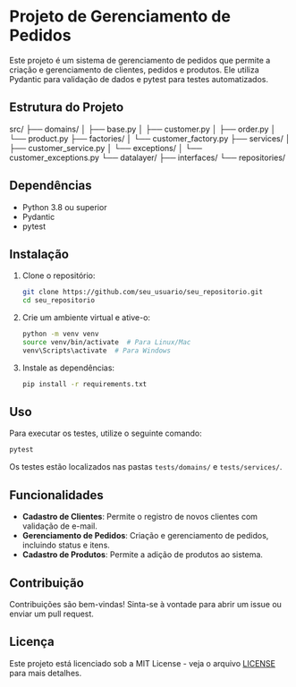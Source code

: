 # Projeto de Gerenciamento de Pedidos

Este projeto é um sistema de gerenciamento de pedidos que permite a criação e gerenciamento de clientes, pedidos e produtos. Ele utiliza Pydantic para validação de dados e pytest para testes automatizados.

## Estrutura do Projeto

src/
├── domains/
│   ├── base.py
│   ├── customer.py
│   ├── order.py
│   └── product.py
├── factories/
│   └── customer_factory.py
├── services/
│   ├── customer_service.py
│   └── exceptions/
│       └── customer_exceptions.py
└── datalayer/
    ├── interfaces/
    └── repositories/


## Dependências

- Python 3.8 ou superior
- Pydantic
- pytest

## Instalação

1. Clone o repositório:
   ```bash
   git clone https://github.com/seu_usuario/seu_repositorio.git
   cd seu_repositorio
   ```

2. Crie um ambiente virtual e ative-o:
   ```bash
   python -m venv venv
   source venv/bin/activate  # Para Linux/Mac
   venv\Scripts\activate  # Para Windows
   ```

3. Instale as dependências:
   ```bash
   pip install -r requirements.txt
   ```

## Uso

Para executar os testes, utilize o seguinte comando:

```bash
pytest
```

Os testes estão localizados nas pastas `tests/domains/` e `tests/services/`.

## Funcionalidades

- **Cadastro de Clientes**: Permite o registro de novos clientes com validação de e-mail.
- **Gerenciamento de Pedidos**: Criação e gerenciamento de pedidos, incluindo status e itens.
- **Cadastro de Produtos**: Permite a adição de produtos ao sistema.

## Contribuição

Contribuições são bem-vindas! Sinta-se à vontade para abrir um issue ou enviar um pull request.

## Licença

Este projeto está licenciado sob a MIT License - veja o arquivo [LICENSE](LICENSE) para mais detalhes.
